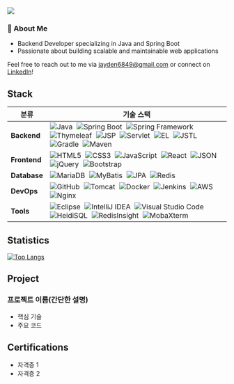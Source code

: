 <img src="https://capsule-render.vercel.app/api?type=waving&color=auto&height=300&section=header&text=Hello!%20I'm%20Jayden&fontSize=80&fontAlignY=42" />

### 🚀 About Me
- Backend Developer specializing in Java and Spring Boot
- Passionate about building scalable and maintainable web applications

Feel free to reach out to me via [jayden6849@gmail.com](mailto:jayden6849@gmail.com) or connect on [LinkedIn](https://linkedin.com/in/yourprofile)!

<!-- 스택 -->
## Stack

| 분류               | 기술 스택 |
|--------------------|-----------|
| **Backend** | <img src="https://img.shields.io/badge/Java-%23ED8B00.svg?style=flat-square&logo=openjdk&logoColor=white" alt="Java" style="max-height:50px; margin-right:5px;" /> <img src="https://img.shields.io/badge/Spring_Boot-%236DB33F.svg?style=flat-square&logo=springboot&logoColor=white" alt="Spring Boot" style="max-height:50px; margin-right:5px;" /> <img src="https://img.shields.io/badge/Spring_Framework-%236DB33F.svg?style=flat-square&logo=spring&logoColor=white" alt="Spring Framework" style="max-height:50px; margin-right:5px;" /> <img src="https://img.shields.io/badge/Thymeleaf-%2300564A.svg?style=flat-square&logo=thymeleaf&logoColor=white" alt="Thymeleaf" style="max-height:50px; margin-right:5px;" /> <img src="https://img.shields.io/badge/JSP-3776AB.svg?style=flat-square&logo=jsp&logoColor=white" alt="JSP" style="max-height:50px; margin-right:5px;" /> <img src="https://img.shields.io/badge/Servlet-%23A97B00.svg?style=flat-square&logo=apachetomcat&logoColor=white" alt="Servlet" style="max-height:50px; margin-right:5px;" /> <img src="https://img.shields.io/badge/EL-%234D9DE0.svg?style=flat-square&logo=java&logoColor=white" alt="EL" style="max-height:50px; margin-right:5px;" /> <img src="https://img.shields.io/badge/JSTL-%2300ADEF.svg?style=flat-square&logo=java&logoColor=white" alt="JSTL" style="max-height:50px; margin-right:5px;" /> <img src="https://img.shields.io/badge/Gradle-02303A.svg?style=flat-square&logo=gradle&logoColor=white" alt="Gradle" style="max-height:50px; margin-right:5px;" /> <img src="https://img.shields.io/badge/Maven-C71A36?style=flat-square&logo=apache-maven&logoColor=white" alt="Maven" style="max-height:50px; margin-right:5px;" /> |
| **Frontend**   | <img src="https://img.shields.io/badge/HTML5-%23E34F26.svg?style=flat-square&logo=html5&logoColor=white" alt="HTML5" style="max-height:50px; margin-right:5px;" /> <img src="https://img.shields.io/badge/CSS3-%231572B6.svg?style=flat-square&logo=css3&logoColor=white" alt="CSS3" style="max-height:50px; margin-right:5px;" /> <img src="https://img.shields.io/badge/JavaScript-%23323330.svg?style=flat-square&logo=javascript&logoColor=%23F7DF1E" alt="JavaScript" style="max-height:50px; margin-right:5px;" /> <img src="https://img.shields.io/badge/React-%2361DAFB.svg?style=flat-square&logo=react&logoColor=black" alt="React" style="max-height:50px; margin-right:5px;" /> <img src="https://img.shields.io/badge/JSON-3776AB.svg?style=flat-square&logo=json&logoColor=white" alt="JSON" style="max-height:50px; margin-right:5px;" /> <img src="https://img.shields.io/badge/jQuery-%230769AD.svg?style=flat-square&logo=jquery&logoColor=white" alt="jQuery" style="max-height:50px; margin-right:5px;" /> <img src="https://img.shields.io/badge/Bootstrap-%238511FA.svg?style=flat-square&logo=bootstrap&logoColor=white" alt="Bootstrap" style="max-height:50px; margin-right:5px;" /> |
| **Database**       | <img src="https://img.shields.io/badge/MariaDB-003545?style=flat-square&logo=mariadb&logoColor=white" alt="MariaDB" style="max-height:50px; margin-right:5px;" /> <img src="https://img.shields.io/badge/MyBatis-181717.svg?style=flat-square&logo=mybatis&logoColor=white" alt="MyBatis" style="max-height:50px; margin-right:5px;" /> <img src="https://img.shields.io/badge/JPA-007396.svg?style=flat-square&logo=java&logoColor=white" alt="JPA" style="max-height:50px; margin-right:5px;" /> <img src="https://img.shields.io/badge/Redis-%23D82C20.svg?style=flat-square&logo=redis&logoColor=white" alt="Redis" style="max-height:50px; margin-right:5px;" /> |
| **DevOps**         | <img src="https://img.shields.io/badge/GitHub-%23121011.svg?style=flat-square&logo=github&logoColor=white" alt="GitHub" style="max-height:50px; margin-right:5px;" /> <img src="https://img.shields.io/badge/Apache_Tomcat-%23F8DC75.svg?style=flat-square&logo=apache-tomcat&logoColor=black" alt="Tomcat" style="max-height:50px; margin-right:5px;" /> <img src="https://img.shields.io/badge/Docker-%230db7ed.svg?style=flat-square&logo=docker&logoColor=white" alt="Docker" style="max-height:50px; margin-right:5px;" /> <img src="https://img.shields.io/badge/Jenkins-%232C5263.svg?style=flat-square&logo=jenkins&logoColor=white" alt="Jenkins" style="max-height:50px; margin-right:5px;" /> <img src="https://img.shields.io/badge/AWS-%23FF9900.svg?style=flat-square&logo=amazon-aws&logoColor=white" alt="AWS" style="max-height:50px; margin-right:5px;" /> <img src="https://img.shields.io/badge/Nginx-%23009639.svg?style=flat-square&logo=nginx&logoColor=white" alt="Nginx" style="max-height:50px; margin-right:5px;" /> |
| **Tools**          | <img src="https://img.shields.io/badge/Eclipse-FE7A16.svg?style=flat-square&logo=eclipse&logoColor=white" alt="Eclipse" style="max-height:50px; margin-right:5px;" /> <img src="https://img.shields.io/badge/IntelliJIDEA-000000.svg?style=flat-square&logo=intellij-idea&logoColor=white" alt="IntelliJ IDEA" style="max-height:50px; margin-right:5px;" /> <img src="https://img.shields.io/badge/Visual_Studio_Code-007ACC.svg?style=flat-square&logo=visual-studio-code&logoColor=white" alt="Visual Studio Code" style="max-height:50px; margin-right:5px;" /> <img src="https://img.shields.io/badge/HeidiSQL-0A0A0A.svg?style=flat-square&logo=heidisql&logoColor=white" alt="HeidiSQL" style="max-height:50px; margin-right:5px;" /> <img src="https://img.shields.io/badge/RedisInsight-DC382D.svg?style=flat-square&logo=redis&logoColor=white" alt="RedisInsight" style="max-height:50px; margin-right:5px;" /> <img src="https://img.shields.io/badge/MobaXterm-3DA5D9.svg?style=flat-square&logo=microsoft&logoColor=white" alt="MobaXterm" style="max-height:50px; margin-right:5px;" /> |





<!-- 스탯 및 언어통계-->
## Statistics
<!-- [![Anurag's GitHub stats](https://github-readme-stats.vercel.app/api?username=Jayden6849&show_icons=true&theme=dark)](https://github.com/anuraghazra/github-readme-stats) -->
[![Top Langs](https://github-readme-stats.vercel.app/api/top-langs/?username=Jayden6849&theme=dark)](https://github.com/anuraghazra/github-readme-stats)

<!-- 포트폴리오 -->
## Project
### 프로젝트 이름(간단한 설명)
* 핵심 기술
* 주요 코드

## Certifications
* 자격증 1
* 자격증 2
